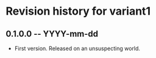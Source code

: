 # Revision history for variant1

## 0.1.0.0 -- YYYY-mm-dd

* First version. Released on an unsuspecting world.
